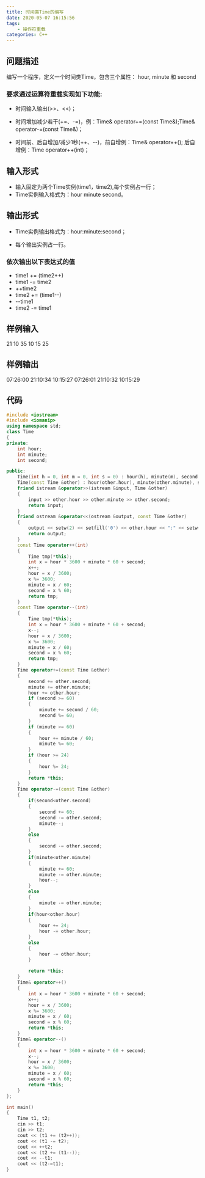 ```yaml
---
title: 时间类Time的编写
date: 2020-05-07 16:15:56
tags:
	- 操作符重载
categories: C++
---
```


## 问题描述

编写一个程序，定义一个时间类Time，包含三个属性： hour, minute 和 second

### 要求通过运算符重载实现如下功能:

- 时间输入输出(>>、<<)；

- 时间增加减少若干(+=、-=)，例：Time& operator+=(const Time&);Time& operator-=(const Time&)；

- 时间前、后自增加/减少1秒(++、--)，前自增例：Time& operator++(); 后自增例：Time operator++(int)；

<!-- more -->

## 输入形式

- 输入固定为两个Time实例(time1，time2),每个实例占一行；
- Time实例输入格式为：hour minute second。

## 输出形式

- Time实例输出格式为：hour:minute:second；

- 每个输出实例占一行。

### 依次输出以下表达式的值

- time1 += (time2++)
- time1 -= time2
- ++time2
- time2 += (time1--)
- --time1
- time2 -= time1

## 样例输入

21 10 35
10 15 25

## 样例输出

07:26:00
21:10:34
10:15:27
07:26:01
21:10:32
10:15:29

## 代码

``` cpp
#include <iostream>
#include <iomanip>
using namespace std;
class Time
{
private:
	int hour;
	int minute;
	int second;

public:
	Time(int h = 0, int m = 0, int s = 0) : hour(h), minute(m), second(s){};
	Time(const Time &other) : hour(other.hour), minute(other.minute), second(other.second){};
	friend istream &operator>>(istream &input, Time &other)
	{
		input >> other.hour >> other.minute >> other.second;
		return input;
	}
	friend ostream &operator<<(ostream &output, const Time &other)
	{
		output << setw(2) << setfill('0') << other.hour << ":" << setw(2) << setfill('0') << other.minute << ":" << setw(2) << setfill('0') << other.second << endl;
		return output;
	}
	const Time operator++(int)
	{
		Time tmp(*this);
		int x = hour * 3600 + minute * 60 + second;
		x++;
		hour = x / 3600;
		x %= 3600;
		minute = x / 60;
		second = x % 60;
		return tmp;
	}
	const Time operator--(int)
	{
		Time tmp(*this);
		int x = hour * 3600 + minute * 60 + second;
		x--;
		hour = x / 3600;
		x %= 3600;
		minute = x / 60;
		second = x % 60;
		return tmp;
	}
	Time operator+=(const Time &other)
	{
		second += other.second;
		minute += other.minute;
		hour += other.hour;
		if (second >= 60)
		{
			minute += second / 60;
			second %= 60;
		}
		if (minute >= 60)
		{
			hour += minute / 60;
			minute %= 60;
		}
		if (hour >= 24)
		{
			hour %= 24;
		}
		return *this;
	}
	Time operator-=(const Time &other)
	{
		if(second<other.second)
		{
			second += 60;
			second -= other.second;
			minute--;
		}
		else
		{
			second -= other.second;
		}
		if(minute<other.minute)
		{
			minute += 60;
			minute -= other.minute;
			hour--;
		}
		else
		{
			minute -= other.minute;
		}
		if(hour<other.hour)
		{
			hour += 24;
			hour -= other.hour;
		}
		else
		{
			hour -= other.hour;
		}		
		
		return *this;
	}
	Time& operator++()
	{
		int x = hour * 3600 + minute * 60 + second;
		x++;
		hour = x / 3600;
		x %= 3600;
		minute = x / 60;
		second = x % 60;
		return *this;
	}
	Time& operator--()
	{
		int x = hour * 3600 + minute * 60 + second;
		x--;
		hour = x / 3600;
		x %= 3600;
		minute = x / 60;
		second = x % 60;
		return *this;
	}
};

int main()
{
	Time t1, t2;
	cin >> t1;
	cin >> t2;
	cout << (t1 += (t2++));
	cout << (t1 -= t2);
	cout << ++t2;
	cout << (t2 += (t1--));
	cout << --t1;
	cout << (t2-=t1);
}
```

